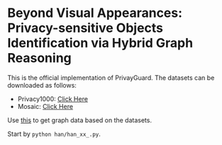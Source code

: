 # Beyond Visual Appearances: Privacy-sensitive Objects Identification via Hybrid Graph Reasoning

This is the official implementation of PrivayGuard. The datasets can be downloaded as follows:

- Privacy1000: [Click Here](https://drive.google.com/file/d/16NU2MB6Nyh0SAnJGoCH662ALves7KLSL/view?usp=drive_link)
- Mosaic: [Click Here](https://drive.google.com/file/d/1FgLwOerDPAAHNikFRTRmvBR8fOUTiP6h/view?usp=drive_link)

Use [this](https://github.com/KaihuaTang/Scene-Graph-Benchmark.pytorch) to get graph data based on the datasets.

Start by `python han/han_xx_.py`.
